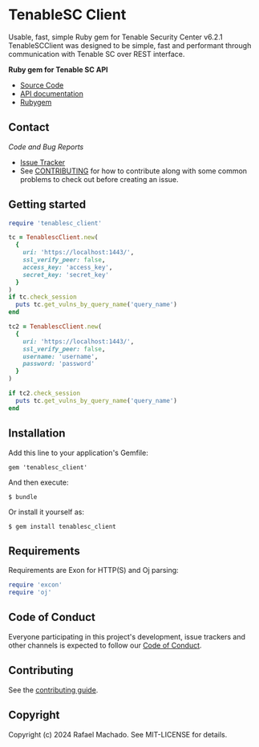 TenableSC Client
=========

Usable, fast, simple Ruby gem for Tenable Security Center v6.2.1
TenableSCClient was designed to be simple, fast and performant through communication with Tenable SC over REST interface.

**Ruby gem for Tenable SC API**

  * [Source Code](https://github.com/rnm2wrk/tenablesc_client)
  * [API documentation](https://rubydoc.info/github/rnm2wrk/tenablesc_client)
  * [Rubygem](https://rubygems.org/gems/tenablesc_client)

## Contact

*Code and Bug Reports*

* [Issue Tracker](https://github.com/rnm2wrk/tenablesc_client/issues)
* See [CONTRIBUTING](https://github.com/rnm2wrk/tenablesc_client/blob/master/CONTRIBUTING.md) for how to contribute along with some common problems to check out before creating an issue.


Getting started
---------------

```ruby
require 'tenablesc_client'

tc = TenablescClient.new(
  {
    uri: 'https://localhost:1443/',
    ssl_verify_peer: false,
    access_key: 'access_key',
    secret_key: 'secret_key'
  }
)
if tc.check_session
  puts tc.get_vulns_by_query_name('query_name')
end

tc2 = TenablescClient.new(
  {
    uri: 'https://localhost:1443/',
    ssl_verify_peer: false,
    username: 'username',
    password: 'password'
  }
)

if tc2.check_session
  puts tc.get_vulns_by_query_name('query_name')
end
```



## Installation

Add this line to your application's Gemfile:

    gem 'tenablesc_client'

And then execute:

    $ bundle

Or install it yourself as:

    $ gem install tenablesc_client

## Requirements

Requirements are Exon for HTTP(S) and Oj parsing:

```ruby
require 'excon'
require 'oj'
```

## Code of Conduct

Everyone participating in this project's development, issue trackers and other channels is expected to follow our
[Code of Conduct](./CODE_OF_CONDUCT.md).

## Contributing

See the [contributing guide](./CONTRIBUTING.md).

## Copyright

Copyright (c) 2024 Rafael Machado. See MIT-LICENSE for details.
